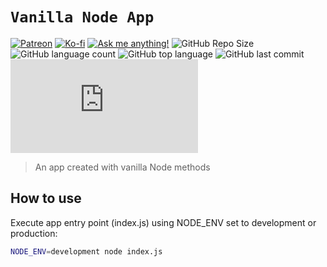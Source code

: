 # ```Vanilla Node App```

[![Patreon](https://img.shields.io/badge/-Patreon-red?logo=patreon&colorA=gray)](https://patreon.com/lifefullofchange) [![Ko-fi](https://img.shields.io/badge/-Buy%20me%20a%20coffee-orange?logo=ko-fi&logoColor=orange&colorA=gray)](https://ko-fi.com/lifefullofchange) [![Ask me anything!](https://img.shields.io/badge/Ask%20me-ANYTHING-1abc9c.svg)](https://github.com/johnhayesio/ama) ![GitHub Repo Size](https://img.shields.io/github/repo-size/johnhayesio/vanilla-node-app) ![GitHub language count](https://img.shields.io/github/languages/count/johnhayesio/vanilla-node-app) ![GitHub top language](https://img.shields.io/github/languages/top/johnhayesio/vanilla-node-app) ![GitHub last commit](https://img.shields.io/github/last-commit/johnhayesio/vanilla-node-app?color=red) [![Analytics](https://ga-beacon.appspot.com/UA-158277243-2/github.com/johnhayesio/vanilla-node-app/README.md?pixel)](https://github.com/johnhayesio/vanilla-node-app)

> An app created with vanilla Node methods

## How to use

Execute app entry point (index.js) using NODE_ENV set to development or production:

```bash
NODE_ENV=development node index.js
```
